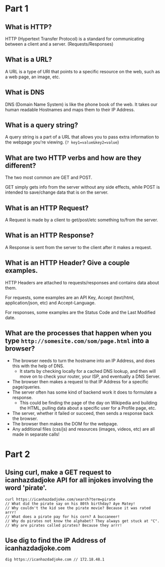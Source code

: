 # Part 1

## What is HTTP?
HTTP (Hypertext Transfer Protocol) is a standard for communicating between a client and a server. (Requests/Responses)

## What is a URL?
A URL is a type of URI that points to a specific resource on the web, such as a web page, an image, etc.

## What is DNS
DNS (Domain Name System) is like the phone book of the web. It takes our human readable Hostnames and maps them to their IP Address.

## What is a query string?
A query string is a part of a URL that allows you to pass extra information to the webpage you're viewing. (`? key1=value&key2=value`)

## What are two HTTP verbs and how are they different?
The two most common are GET and POST.

GET simply gets info from the server without any side effects, while POST is intended to save/change data that is on the server.

## What is an HTTP Request?
A Request is made by a client to get/post/etc something to/from the server.

## What is an HTTP Response?
A Response is sent from the server to the client after it makes a request.

## What is an HTTP Header? Give a couple examples.
HTTP Headers are attached to requests/responses and contains data about them.

For requests, some examples are an API Key, Accept (text/html, application/json, etc) and Accept-Language.

For responses, some examples are the Status Code and the Last Modified date.

## What are the processes that happen when you type `http://somesite.com/som/page.html` into a browser?
- The browser needs to turn the hostname into an IP Address, and does this with the help of DNS.
  - It starts by checking locally for a cached DNS lookup, and then will move on to check your router, your ISP, and eventually a DNS Server.
- The browser then makes a request to that IP Address for a specific page/queries.
- The server often has some kind of backend work it does to formulate a response.
  - This could be finding the page of the day on Wikipedia and building the HTML, pulling data about a specific user for a Profile page, etc.
- The server, whether it failed or succeed, then sends a response back the browser.
- The browser then makes the DOM for the webpage.
- Any additional files (css/js) and resources (images, videos, etc) are all made in separate calls!

# Part 2

## Using curl, make a GET request to icanhazdadjoke API for all injokes involving the word 'pirate'.
```
curl https://icanhazdadjoke.com/search?term=pirate
// What did the pirate say on his 80th birthday? Aye Matey!
// Why couldn't the kid see the pirate movie? Because it was rated arrr!
// What does a pirate pay for his corn? A buccaneer!
// Why do pirates not know the alphabet? They always get stuck at "C".
// Why are pirates called pirates? Because they arrr!
```

## Use dig to find the IP Address of icanhazdadjoke.com
```
dig https://icanhazdadjoke.com // 172.18.48.1
```